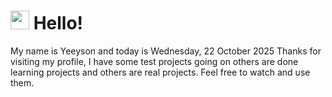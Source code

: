  <h1>
    <img src="https://emojis.slackmojis.com/emojis/images/1643510097/45343/hi.gif?1643510097" width="30"/> 
    Hello!
 </h1>
 <p>
    My name is Yeeyson and today is Wednesday, 22 October 2025
    Thanks for visiting my profile, I have some test projects going on others are done learning projects and others are real projects.
    Feel free to watch and use them.
 </p>